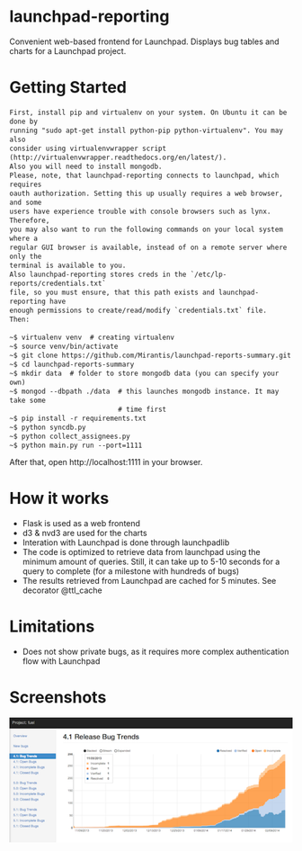 launchpad-reporting
===================

Convenient web-based frontend for Launchpad. Displays bug tables and charts for a Launchpad project.


Getting Started
===============

```
First, install pip and virtualenv on your system. On Ubuntu it can be done by
running "sudo apt-get install python-pip python-virtualenv". You may also
consider using virtualenvwrapper script (http://virtualenvwrapper.readthedocs.org/en/latest/).
Also you will need to install mongodb.
Please, note, that launchpad-reporting connects to launchpad, which requires
oauth authorization. Setting this up usually requires a web browser, and some
users have experience trouble with console browsers such as lynx. Therefore,
you may also want to run the following commands on your local system where a
regular GUI browser is available, instead of on a remote server where only the
terminal is available to you.
Also launchpad-reporting stores creds in the `/etc/lp-reports/credentials.txt`
file, so you must ensure, that this path exists and launchpad-reporting have
enough permissions to create/read/modify `credentials.txt` file.
Then:

~$ virtualenv venv  # creating virtualenv
~$ source venv/bin/activate
~$ git clone https://github.com/Mirantis/launchpad-reports-summary.git
~$ cd launchpad-reports-summary
~$ mkdir data  # folder to store mongodb data (you can specify your own)
~$ mongod --dbpath ./data  # this launches mongodb instance. It may take some
                           # time first
~$ pip install -r requirements.txt
~$ python syncdb.py
~$ python collect_assignees.py
~$ python main.py run --port=1111
```

After that, open http://localhost:1111 in your browser.


How it works
============
- Flask is used as a web frontend
- d3 & nvd3 are used for the charts
- Interation with Launchpad is done through launchpadlib
- The code is optimized to retrieve data from launchpad using the minimum amount of queries. Still, it can take up to 5-10 seconds for a query to complete (for a milestone with hundreds of bugs)
- The results retrieved from Launchpad are cached for 5 minutes. See decorator @ttl_cache


Limitations
===========
- Does not show private bugs, as it requires more complex authentication flow with Launchpad


Screenshots
===========
![alt tag](https://raw.githubusercontent.com/Mirantis/launchpad-reports-summary/master/launchpad-reporting/screenshots/release_bug_trends.png)
